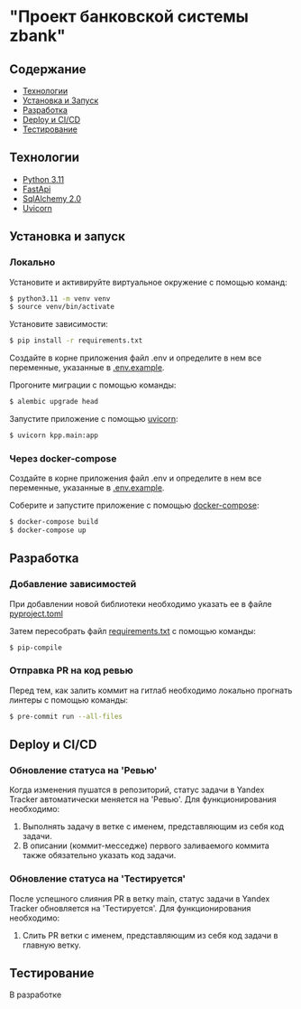 # "Проект банковской системы zbank"

## Содержание
- [Технологии](#технологии)
- [Установка и Запуск](#Установка-и-запуск)
- [Разработка](#Разработка)
- [Deploy и CI/CD](#Deploy-и-CICD)
- [Тестирование](#тестирование)

## Технологии
- [Python 3.11](https://www.python.org/)
- [FastApi](https://fastapi.tiangolo.com/ru/)
- [SqlAlchemy 2.0](https://www.sqlalchemy.org/)
- [Uvicorn](https://www.uvicorn.org/)

## Установка и запуск
### Локально
Установите и активируйте виртуальное окружение с помощью команд:
```sh
$ python3.11 -m venv venv
$ source venv/bin/activate
```

Установите зависимости:
```sh
$ pip install -r requirements.txt
```

Создайте в корне приложения файл .env и определите в нем все переменные, указанные в [.env.example](./.env.example).

Прогоните миграции с помощью команды:
```sh
$ alembic upgrade head
```

Запустите приложение с помощью [uvicorn](https://www.uvicorn.org/):
```sh
$ uvicorn kpp.main:app
```
### Через docker-compose
Создайте в корне приложения файл .env и определите в нем все переменные, указанные в [.env.example](./.env.example).

Соберите и запустите приложение с помощью [docker-compose](https://docs.docker.com/compose/):
```sh
$ docker-compose build
$ docker-compose up
```
## Разработка

### Добавление зависимостей
При добавлении новой библиотеки необходимо указать ее в файле [pyproject.toml](./pyproject.toml)

Затем пересобрать файл [requirements.txt](./requirements.txt) с помощью команды:
```sh
$ pip-compile
```

### Отправка PR на код ревью
Перед тем, как залить коммит на гитлаб необходимо локально прогнать линтеры с помощью команды:
```sh
$ pre-commit run --all-files
```

## Deploy и CI/CD
### Обновление статуса на 'Ревью'
Когда изменения пушатся в репозиторий, статус задачи в Yandex Tracker автоматически меняется на 'Ревью'.
Для функционирования необходимо:
1. Выполнять задачу в ветке с именем, представляющим из себя код задачи.
2. В описании (коммит-месседже) первого заливаемого коммита также обязательно указать код задачи.

### Обновление статуса на 'Тестируется'
После успешного слияния PR в ветку main, статус задачи в Yandex Tracker обновляется на 'Тестируется'.
Для функционирования необходимо:
1. Слить PR ветки с именем, представляющим из себя код задачи в главную ветку.

## Тестирование
В разработке
